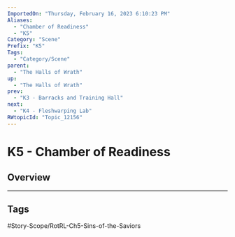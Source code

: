 ```yaml
---
ImportedOn: "Thursday, February 16, 2023 6:10:23 PM"
Aliases:
  - "Chamber of Readiness"
  - "K5"
Category: "Scene"
Prefix: "K5"
Tags:
  - "Category/Scene"
parent:
  - "The Halls of Wrath"
up:
  - "The Halls of Wrath"
prev:
  - "K3 - Barracks and Training Hall"
next:
  - "K4 - Fleshwarping Lab"
RWtopicId: "Topic_12156"
---
```

# K5 - Chamber of Readiness
## Overview

---
## Tags
#Story-Scope/RotRL-Ch5-Sins-of-the-Saviors

